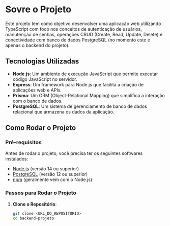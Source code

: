 # Sovre o Projeto

Este projeto tem como objetivo desenvolver uma aplicação web utilizando TypeScript com foco nos conceitos de autenticação de usuários,
manutenção de senhas, operações CRUD (Create, Read, Update, Delete) e conectividade com banco de dados
PostgreSQL (no momento este é apenas o backend do projeto).

## Tecnologias Utilizadas

- **Node.js**: Um ambiente de execução JavaScript que permite executar código JavaScript no servidor.
- **Express**: Um framework para Node.js que facilita a criação de aplicações web e APIs.
- **Prisma**: Um ORM (Object-Relational Mapping) que simplifica a interação com o banco de dados.
- **PostgreSQL**: Um sistema de gerenciamento de banco de dados relacional que armazena os dados da aplicação.


## Como Rodar o Projeto

### Pré-requisitos

Antes de rodar o projeto, você precisa ter os seguintes softwares instalados:

- [Node.js](https://nodejs.org/) (versão 14 ou superior)
- [PostgreSQL](https://www.postgresql.org/download/) (versão 12 ou superior)
- [npm](https://www.npmjs.com/get-npm) (geralmente vem com o Node.js)

### Passos para Rodar o Projeto

1. **Clone o Repositório**:
   ```bash
   git clone <URL_DO_REPOSITORIO>
   cd backend-projeto
